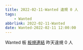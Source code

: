 ```yaml
---
title: 2022-02-11-Wanted 違規 0 人
tags:
    - Wanted
abbrlink: 2022-02-11-Wanted
date: Wanted-2022-02-11 12:00:00
---
```

Wanted 板 [板規連結](https://www.ptt.cc/bbs/Wanted/M.1608829773.A.D3B.html)
昨天違規 0 人
